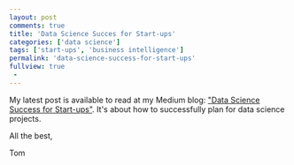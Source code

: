 ```yaml
---
layout: post
comments: true
title: 'Data Science Succes for Start-ups'
categories: ['data science']
tags: ['start-ups', 'business intelligence']
permalink: 'data-science-success-for-start-ups'
fullview: true
 -
---
```


My latest post is available to read at my Medium blog: ["Data Science Success for Start-ups"](https://medium.com/@tpgmartin/data-science-succes-for-start-ups-53a2867a9f6c). It's about how to successfully plan for data science projects.

All the best,

Tom
